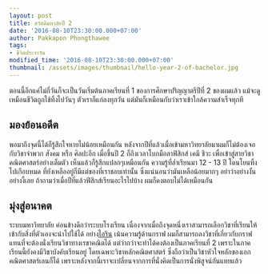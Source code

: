 ```yaml
---
layout: post
title: สวัสดีมหาลัยปี 2
date: '2016-08-10T23:30:00.000+07:00'
author: Pakkapon Phongthawee
tags:
- ชีวิตประจำวัน
modified_time: '2016-08-10T23:30:00.000+07:00'
thumbnail: /assets/images/thumbnail/hello-year-2-of-bachelor.jpg
---
```

ตอนนี้อีกแค่ไม่กี่วันก็จะเป็นวันเริ่มต้นภาคเรียนที่ 1 ของการศึกษาปริญญาตรีปีที่ 2 ของผมแล้ว แม้จะดูเหมือนชีวิตถูกใช้ทิ้งไปวันๆ ตัวเราก็แก่ลงทุกวัน แต่มันก็เหมือนกับว่าเราเข้าใกล้ความสำเร็จทุกที

## มองย้อนอดีต

พอมาถึงจุดนี้ได้ก็รู้สึกใจหายไม่น้อยเหมือนกัน หลังจากปีที่แล้วเมื่อเข้ามหาวิทยาลัยมาผมก็ไม่ต้องเจอกับวิชาจำพวก สังคม หรือ ศิลปะอีก เมื่อขึ้นปี 2 ก็ถึงเวลาโบกมือลาฟิสิกส์ เคมี ชีวะ เพื่อเข้าสู่สายวิชาคณิตศาสตร์อย่างเต็มตัว เห็นแล้วก็รู้สึกแปลกๆเหมือนกัน ความรู้ที่ล่ำเรียนมา 12 - 13 ปี โดนโยนทิ้งไปเกือบหมด ที่ยังเหลืออยู่ก็มีแต่ของที่เราชอบเท่านั้น ซึ่งแน่นอนว่ามันเหลือน้อยมากๆ อย่าว่าอย่างงั้นอย่างงี้เลย ถ้าถามว่าเมื่อปีที่แล้วฟิสิกส์เรียนอะไรไปบ้าง ผมก็คงตอบไม่ได้เหมือนกัน

## มุ่งสู่อนาคต

ระบบมหาวิทยาลัย ค่อนข้างดีกว่าระบบโรงเรียน เนื่องจากเมื่อถึงจุดหนึ่งเราสามารถเลือกวิชาที่เรียนให้เข้ากับสิ่งที่ตัวเองจะนำไปใช้ได้ อย่าง[ไอริน](https://irin.in.th) เน้นความรู้ด้านกราฟ ผมก็สามารถลงวิชาที่เกี่ยวกับกราฟแทนที่จะต้องนั่งเรียนวิชาทางเรขาคณิตได้ แต่ว่ากว่าจะทำได้คงต้องเป็นภาคเรียนที่ 2 เพราะในภาคเรียนนี้ยังคงมีวิชาบังคับเรียนอยู่ โดยเฉพาะวิชาหลักคณิตศาสตร์ ซึ่งถือว่าเป็นวิชาหัวใจหลักของเอกคณิตศาสตร์เลนก็ได้ เพราะหลังจากนี้เราจะเปลี่ยนจากการที่นั่งคิดเป็นการนั่งพิสูจน์กันแทยแล้ว
